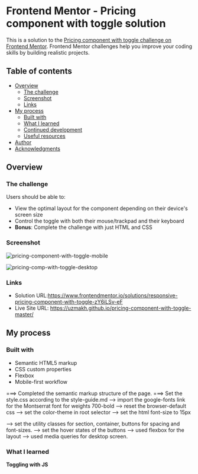 # Frontend Mentor - Pricing component with toggle solution

This is a solution to the [Pricing component with toggle challenge on Frontend Mentor](https://www.frontendmentor.io/challenges/pricing-component-with-toggle-8vPwRMIC). Frontend Mentor challenges help you improve your coding skills by building realistic projects.

## Table of contents

- [Overview](#overview)
  - [The challenge](#the-challenge)
  - [Screenshot](#screenshot)
  - [Links](#links)
- [My process](#my-process)
  - [Built with](#built-with)
  - [What I learned](#what-i-learned)
  - [Continued development](#continued-development)
  - [Useful resources](#useful-resources)
- [Author](#author)
- [Acknowledgments](#acknowledgments)

<!-- Keep This -->

## Overview

### The challenge

Users should be able to:

- View the optimal layout for the component depending on their device's screen size
- Control the toggle with both their mouse/trackpad and their keyboard
- **Bonus**: Complete the challenge with just HTML and CSS

### Screenshot


![pricing-component-with-toggle-mobile](https://github.com/user-attachments/assets/affa3cd8-b576-4f47-a084-d0f3eac6aed7)


![pricing-comp-with-toggle-desktop](https://github.com/user-attachments/assets/2e77576d-b8c8-489c-b86a-d712266b0869)




### Links

- Solution URL:https://www.frontendmentor.io/solutions/responsive-pricing-component-with-toggle-zY6iLSv-eF
- Live Site URL: https://uzmakh.github.io/pricing-component-with-toggle-master/

## My process

### Built with

- Semantic HTML5 markup
- CSS custom properties
- Flexbox
- Mobile-first workflow

===> Completed the semantic markup structure of the page.
===> Set the style.css according to the style-guide.md
--> import the google-fonts link for the Montserrat font for weights 700-bold
--> reset the browser-default css
--> set the color-theme in root selector
--> set the html font-size to 15px

--> set the utility classes for section, container, buttons for spacing and font-sizes.
--> set the hover states of the buttons
--> used flexbox for the layout
--> used media queries for desktop screen.

### What I learned

**Toggling with JS**

<!-- Project Documentation Framework
├── Project Introduction (What it is, what problem it solves)
├── Quick Start (Get users up and running in 5 minutes)
├── Core Concepts (Key principles and terminology)
├── Detailed Guides (Scenario-based walkthroughs)
├── FAQ (Common pitfalls and solutions)
└── Change Log (Version updates and changes) -->
